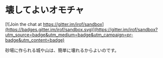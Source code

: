 壊してよいオモチャ
=====================

[![Join the chat at https://gitter.im/irof/sandbox](https://badges.gitter.im/irof/sandbox.svg)](https://gitter.im/irof/sandbox?utm_source=badge&utm_medium=badge&utm_campaign=pr-badge&utm_content=badge)

砂場に作られる城や山は、簡単に壊れるからよいのです。

